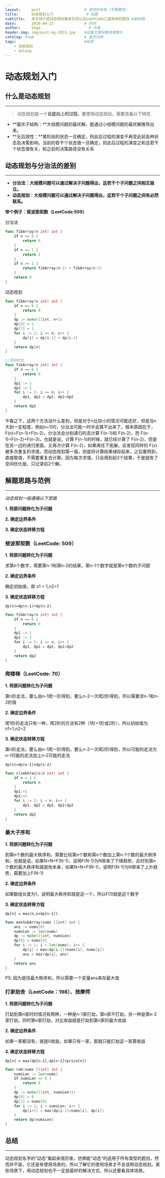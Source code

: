 ```yaml
---
layout:     post                    # 使用的布局（不需要改）
title:      动态规划入门               # 标题 
subtitle:   本文将介绍动态规划基本实现以及LeetCode几道简单的题目 #副标题
date:       2020-04-23              # 时间
author:     Vega                      # 作者
header-img: img/post-bg-2015.jpg    #这篇文章标题背景图片
catalog: true                       # 是否归档
tags:                               #标签
    - 动态规划
    - Golang
---
```




# 动态规划入门

## 什么是动态规划

---

> 动态规划是一个**自底向上的过程**，要使用动态规划，需要具备以下特性

+ **最优子结构：**大规模问题的最优解，能通过小规模问题的最优解推导出来。
+ **无后效性：**某阶段的状态一旦确定，则此后过程的演变不再受此前各种状态及决策影响。当前的若干个状态值一旦确定，则此后过程的演变之和这若干个状态值有关，和之前的决策路径没有关系

## 动态规划与分治法的差别

---

+ **分治法：大规模问题可以通过解决子问题得出，这若干个子问题之间相互独立。**
+ **动态规划：大规模问题可以通过解决子问题得出，这若干个子问题之间有必然联系。**

**举个例子：斐波那契数（LeetCode:509）**

分治法

```go
func fibArray(n int) int {
	if n == 0 {
		return 0
	}
	if n == 1 {
		return 1
	}
	if n >= 2 {
		return fibArray(n-1) + fibArray(n-2)
	}
	return 0
}
```

动态规划

```go
func fibArray(n int) int {
	if n == 0 {
		return 0
	}
	dp := make([]int, n+1)
	dp[0] = 1
	dp[1] = 1
	for i := 2; i <= n; i++ {
		dp[i] = dp[i-1] + dp[i-2]
	}
	return dp[n]
}

//空间优化
func fibArray(n int) int {
	if n == 0 {
		return 0
	}
	dp1 := 1
	dp2 := 1
	for i := 2; i <= n; i++ {
		dp1, dp2 = dp2, dp1+dp2
	}
	return dp2
}
```

乍看之下，这两个方法没什么差别，但是对于n比较小的情况可能还好，但是当n大到一定程度，例如n=100，分治法可能一时半会算不出来了。根本原因在于，F(n)=F(n-1)+F(n-2)，分治法会分别递归的去计算 F(n-1)和 F(n-2)，而 F(n-1)=F(n-2)+F(n-3)，也就是说，计算 F(n-1)的时候，就已经计算了 F(n-2)，但是在另一边的递归里面，又再次计算 F(n-2)，如果再往下拓展，会发现同样的 F(x)被多次重复的求值，而动态规划第一版，则是将计算结果储存起来，之后要用到，直接取值，不需要重复去计算。因为每次求值，只会用到前2个结果，于是就有了空间优化版，只记录前2个解。



## 解题思路与范例

---

_动态规划一般遵循以下思路_

**1. 将原问题转化为子问题**

**2. 确定边界条件**

**3. 确定状态转移方程**



### 斐波那契数（LeetCode: 509）

**1. 将原问题转化为子问题**

求第n个数字，需要第n-1和第n-2的结果，第n-1个数字就是第n个数的子问题

**2. 确定边界条件**

确定初始值，即 n1 = 1,n2=1

**3. 确定状态转移方程**

```
dp(n)=dp(n-1)+dp(n-2)
```

```go
func fibArray(n int) int {
	if n == 0 {
		return 0
	}
	dp1 := 1
	dp2 := 1
	for i := 2; i <= n; i++ {
		dp1, dp2 = dp2, dp1+dp2
	}
	return dp2
}
```



### 爬楼梯（LeetCode: 70）

**1. 将原问题转化为子问题**

第n阶走法，要么由n-1爬一阶得到，要么n-2一次爬2阶得到，所以需要求n-1和n-2的值

**2. 确定边界条件**

爬1阶的走法只有一种，爬2阶的方法有2种（1阶+1阶或2阶），所以初始值为n1=1,n2=2

**3. 确定状态转移方程**

第n阶走法，要么由n-1爬一阶得到，要么n-2一次爬2阶得到，所以可能的走法为n-1可能的走法加上n-2可能的走法

```
dp(n)=dp(n-1)+dp(n-2)
```

```go
func climbStairs(n int) int {
	if n < 2 {
    	return n 
    }
    dp1:=1
    dp2:=2
    for i := 2; i < n; i++ {
    	dp1, dp2 = dp2, dp1+dp2
    }
	return dp2
}
```



### 最大子序和

**1. 将原问题转化为子问题**

到第n个数的最大秩序和，需要比较第n个数和第n个数加上第n-1个数的最大秩序和，也就是说，如果N>N+F(N-1)，说明F(N-1)为N带来了下降趋势，此时到第n个数的最大秩序和就是他本身，如果N<N+F(N-1)，说明F(N-1)为N带来了上升趋势，需要加上F(N-1)

**2. 确定边界条件**

如果数组长度为1，说明最大秩序和就是这一个，所以F(1)就是这个数字

**3. 确定状态转移方程**

```
dp[n] = max(n,n+dp[n-1])
```

```go
func maxSubArray(nums []int) int {
    ans := nums[0]
    numsLen := len(nums)
    dp := make([]int, numsLen)
    dp[0] = nums[0]
    for i := 1; i < len(nums); i++ {
        dp[i] = max(dp[i-1]+nums[i], nums[i])
        ans = max(dp[i], ans)
    }
    return ans
}
```

PS: 因为是找最大秩序和，所以需要一个变量ans来存最大值



### 打家劫舍（LeetCode：198）、按摩师

**1. 将原问题转化为子问题**

打劫到第n家时的情况有两种，一种是n-1家打劫，第n家不打劫，另一种是第n-2家打劫，同时第n家打劫，对比收益就是打劫到第n家的最大收益

**2. 确定边界条件**

如果一家都没有，就是0收益，如果只有一家，那就只能打劫这一家算收益

**3. 确定状态转移方程**

``` 
dp[n] = max(dp[n-1],dp[n-2]+price[n])
```

```go
func rob(nums []int) int {
	numsLen := len(nums)
	if numsLen == 0 {
		return 0
	}
	dp := make([]int, numsLen+1)
	dp[0] = 0
	dp[1] = nums[0]
	for i := 1; i < numsLen; i++ {
		dp[i+1] = max(dp[i-1]+nums[i], dp[i])
	}
	return dp[numsLen]
}

```



## 总结

---

动态规划名字的“动态”看起来很厉害，仿佛能“动态”的适用于所有类型的题目，然而并不是，它还是有使用场景的，所以了解它的使用场景才不会误用动态规划。某些场景下，用动态规划也不一定是最好的解决方式，所以还要看具体场景。
